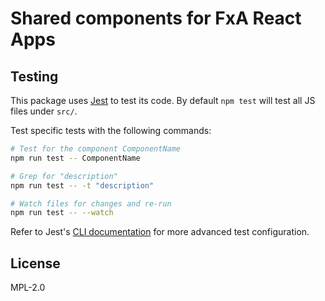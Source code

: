 # Shared components for FxA React Apps

## Testing

This package uses [Jest](https://jestjs.io/) to test its code. By default `npm test` will test all JS files under `src/`.

Test specific tests with the following commands:

```bash
# Test for the component ComponentName
npm run test -- ComponentName

# Grep for "description"
npm run test -- -t "description"

# Watch files for changes and re-run
npm run test -- --watch
```

Refer to Jest's [CLI documentation](https://jestjs.io/docs/en/cli) for more advanced test configuration.

## License

MPL-2.0
